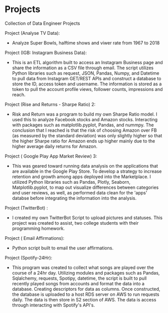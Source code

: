 # Projects
Collection of Data Engineer Projects

Project  (Analyse TV Data):
- Analyze Super Bowls, halftime shows and viwer rate from 1967 to 2018

Project (IGB: Instagram Business Data):
- This is an ETL algorithm built to access an Instagram Business page and share the information as a CSV file through email. The script utilizes Python libraries such as request, JSON, Pandas, Numpy, and Datetime to pull data from Instagram GET/REST APIs and construct a database to store the ID, access token and username. The information is stored as a token to pull the account profile views, follower counts, impressions and reach.
  
Project (Rise and Returns - Sharpe Ratio) 2: 
- Risk and Return was a program to build my own Sharpe Ratio model. I used this to analyze Facebook stocks and Amazon stocks. Interacting with packages such as matplotlib.pyplot, Pandas, and nummpy. The conclusion that I reached is that the risk of choosing Amazon over FB (as measured by the standard deviation) was only slightly higher so that the higher Sharpe ratio for Amazon ends up higher mainly due to the higher average daily returns for Amazon. 

Project ( Google Play App Market Review) 3:
- This was geared toward running data analysis on the applications that are available in the Google Play Store. To develop a strategy to increase retention and growth among apps deployed into the Marketplace. I utilized Python libraries such as Pandas, Plotly, Seaborn, Matplotlib.pyplot, to map out visualize differences between categories and user reviews, as well, as performed data clean for the 'apps' databse before integrating the information into the analysis. 

Project (TwitterBot) :
 - I created my own TwitterBot Script to upload pictures and statuses. This project was created to assist,
 two college students with their programming homework.
  

Project  ( Email Affirmations):
  - Python script built to email the user affirmations. 

Project (Spotify-24Hr):
- This program was created to collect what songs are played over the course of a 24hr day. Utilizing modules and packages such as Pandas, Sqlalchemy, requests, Spotipy, datetime, the script is built to pull recently played songs from accounts and format the data into a database. Creating descriptors for data as columns. Once constructed, the database is uploaded to a host RDS server on AWS to run requests daily. The data is then store in S2 section of AWS. The data is access through interacting with Spotify's API's.


